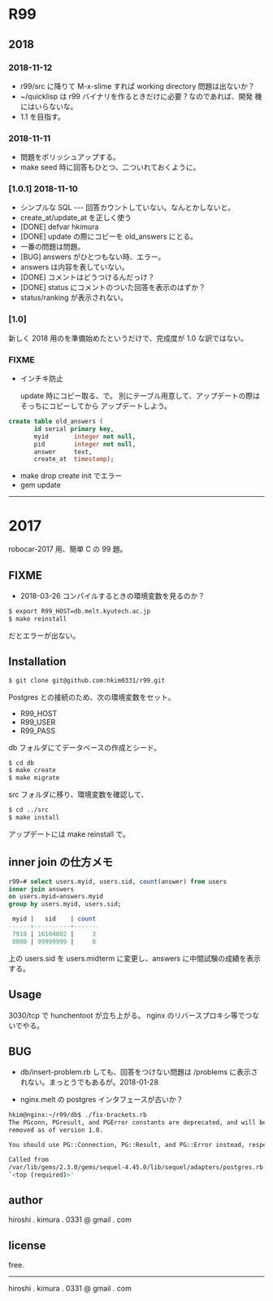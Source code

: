 # R99

## 2018

### 2018-11-12

* r99/src に降りて M-x-slime すれば working directory 問題は出ないか？
* ~/quicklisp は r99 バイナリを作るときだけに必要？なのであれば、開発
  機にはいらないな。
* 1.1 を目指す。

### 2018-11-11

* 問題をポリッシュアップする。
* make seed 時に回答もひとつ、二ついれておくように。

### [1.0.1] 2018-11-10

* シンプルな SQL --- 回答カウントしていない。なんとかしないと。
* create_at/update_at を正しく使う
* [DONE] defvar hkimura
* [DONE] update の際にコピーを old_answers にとる。
* 一番の問題は問題。
* [BUG] answers がひとつもない時、エラー。
* answers は内容を表していない。
* [DONE] コメントはどうつけるんだっけ？
* [DONE] status にコメントのついた回答を表示のはずか？
* status/ranking が表示されない。

### [1.0]

新しく 2018 用のを準備始めたというだけで、完成度が 1.0 な訳ではない。

### FIXME

* インチキ防止

    update 時にコピー取る、で。
    別にテーブル用意して、アップデートの際はそっちにコピーしてから
    アップデートしよう。

```sql
create table old_answers (
       id serial primary key,
       myid       integer not null,
       pid        integer not null,
       answer     text,
       create_at  timestamp);
```

* make drop  create init でエラー
* gem update

---

# 2017

robocar-2017 用、簡単 C の 99 題。

## FIXME

* 2018-03-26 コンパイルするときの環境変数を見るのか？

```sh
$ export R99_HOST=db.melt.kyutech.ac.jp
$ make reinstall
```

だとエラーが出ない。

## Installation

```sh
$ git clone git@github.com:hkim0331/r99.git
```

Postgres との接続のため、次の環境変数をセット。

* R99_HOST
* R99_USER
* R99_PASS

db フォルダにてデータベースの作成とシード。

```sh
$ cd db
$ make create
$ make migrate
```

src フォルダに移り、環境変数を確認して、

```sh
$ cd ../src
$ make install
```

アップデートには make reinstall で。

## inner join の仕方メモ

```sql
r99=# select users.myid, users.sid, count(answer) from users
inner join answers
on users.myid=answers.myid
group by users.myid, users.sid;

 myid |   sid    | count
------+----------+-------
 7910 | 16104002 |     3
 8000 | 99999999 |     8

```

上の users.sid を users.midterm に変更し、answers に中間試験の成績を表示する。

## Usage

3030/tcp で hunchentoot が立ち上がる。
nginx のリバースプロキシ等でつないでやる。

## BUG

* db/insert-problem.rb しても、回答をつけない問題は /problems に表示さ
  れない。まっとうでもあるが。2018-01-28

* nginx.melt の postgres インタフェースが古いか？

```sh
hkim@nginx:~/r99/db$ ./fix-brackets.rb
The PGconn, PGresult, and PGError constants are deprecated, and will be
removed as of version 1.0.

You should use PG::Connection, PG::Result, and PG::Error instead, respectively.

Called from
/var/lib/gems/2.3.0/gems/sequel-4.45.0/lib/sequel/adapters/postgres.rb:9:in
`<top (required)>'
```

## author

hiroshi . kimura . 0331 @ gmail . com

## license

free.

---
hiroshi . kimura . 0331 @ gmail . com

